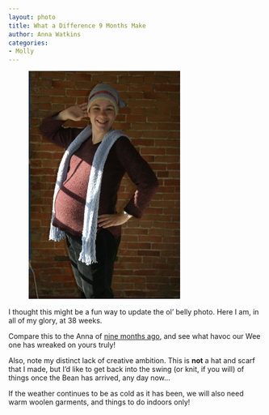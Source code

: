 ```yaml
---
layout: photo
title: What a Difference 9 Months Make
author: Anna Watkins
categories:
- Molly
---
```


<figure><img class="photo" src="/photos/IMG_2734.jpg"></figure>

I thought this might be a fun way to update the ol’ belly photo. Here I am, in
all of my glory, at 38 weeks.

Compare this to the Anna of [nine months ago][1], and see what havoc our Wee
one has wreaked on yours truly!

Also, note my distinct lack of creative ambition. This is **not** a hat and
scarf that I made, but I’d like to get back into the swing (or knit, if you
will) of things once the Bean has arrived, any day now…

If the weather continues to be as cold as it has been, we will also need warm
woolen garments, and things to do indoors only!

[1]: /2005/02/experiment-1-pretty-fuzzy-in-pink
